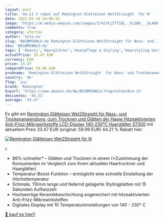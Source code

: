 ```yaml
---
layout: post
title: '44.21 % rabat auf Remington Glätteisen Wet2Straight  für N'
date: 2021-05-18 14:08:52
image: 'https://m.media-amazon.com/images/I/41tkjSTT10L._SL500_._SL400_.jpg'
comments: true
category: ofertas
author: 'tole.es'
slug: 'B01BM58WLU-de Remington Glätteisen Wet2Straight für Nass- und...'
sku: 'B01BM58WLU-de'
tags: [ 'Beauty','Haarglätter','Haarpflege & Styling','Haarstyling Geräte & Styling Zubehör','remington', ]
actualPrice: 33.47 EUR
currency: EUR
price: 33.47
comparePrice: 59.99 EUR
prodname: 'Remington Glätteisen Wet2Straight  für Nass- und Trockenanwendung -zum Trocknen und Glätten der Haare  Hitzeaktivierten Anti-Frizz-Mikrowirkstoffe   LCD-Display  140-230°C  Haarglätter S7300'
country: 'de'
flag: '🇩🇪'
brand: 'Remington'
buyurl: 'https://www.amazon.de/dp/B01BM58WLU/?tag=tolees0ca-21'
descuento: '44.21'
average: '33.47'
---
```


Es gibt ein [Remington Glätteisen Wet2Straight  für Nass- und Trockenanwendung -zum Trocknen und Glätten der Haare  Hitzeaktivierten Anti-Frizz-Mikrowirkstoffe   LCD-Display  140-230°C  Haarglätter S7300](https://www.amazon.de/dp/B01BM58WLU/?tag=tolees0ca-21) mit aktuellem Preis 33.47 EUR (original: 59.99 EUR) 44.21 % Rabatt hier:

[![Remington Glätteisen Wet2Straight  für N](https://m.media-amazon.com/images/I/41tkjSTT10L._SL500_._SL400_.jpg)](https://www.amazon.de/dp/B01BM58WLU/?tag=tolees0ca-21)

ℹ️:

- 86% schneller* – Glätten und Trocknen in einem (*Zustimmung der Konsumenten im Vergleich zum ihrem aktuellen Haartrockner und Haarglätter)
- Temperatur-Boost-Funktion – ermöglicht eine schnelle Einstellung der Höchsttemperatur
- Schmale, 110mm lange und federnd gelagerte Stylingplatten mit 15 Sekunden Aufheizzeit
- Hochwertige Keramikbeschichtung angereichert mit hitzeaktivierten Anti-Frizz-Mikrowirkstoffen
- Digitales Display mit 10 Temperatureinstellungen von 140 - 230° C

[🛒 kauf es hier!!](https://www.amazon.de/dp/B01BM58WLU/?tag=tolees0ca-21)
